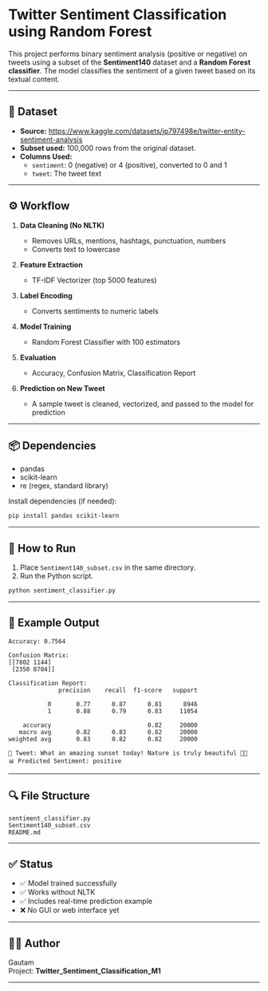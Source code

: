 # Twitter Sentiment Classification using Random Forest

This project performs binary sentiment analysis (positive or negative) on tweets using a subset of the **Sentiment140** dataset and a **Random Forest classifier**. The model classifies the sentiment of a given tweet based on its textual content.

---

## 📁 Dataset

- **Source:** https://www.kaggle.com/datasets/jp797498e/twitter-entity-sentiment-analysis
- **Subset used:** 100,000 rows from the original dataset.
- **Columns Used:**
  - `sentiment`: 0 (negative) or 4 (positive), converted to 0 and 1
  - `tweet`: The tweet text

---

## ⚙️ Workflow

1. **Data Cleaning (No NLTK)**  
   - Removes URLs, mentions, hashtags, punctuation, numbers
   - Converts text to lowercase

2. **Feature Extraction**  
   - TF-IDF Vectorizer (top 5000 features)

3. **Label Encoding**  
   - Converts sentiments to numeric labels

4. **Model Training**  
   - Random Forest Classifier with 100 estimators

5. **Evaluation**  
   - Accuracy, Confusion Matrix, Classification Report

6. **Prediction on New Tweet**  
   - A sample tweet is cleaned, vectorized, and passed to the model for prediction

---

## 📦 Dependencies

- pandas  
- scikit-learn  
- re (regex, standard library)

Install dependencies (if needed):

```bash
pip install pandas scikit-learn
```

---

## 🚀 How to Run

1. Place `Sentiment140_subset.csv` in the same directory.
2. Run the Python script.

```bash
python sentiment_classifier.py
```

---

## 📝 Example Output

```text
Accuracy: 0.7564

Confusion Matrix:
[[7802 1144]
 [2350 8704]]

Classification Report:
              precision    recall  f1-score   support

           0       0.77      0.87      0.81      8946
           1       0.88      0.79      0.83     11054

    accuracy                           0.82     20000
   macro avg       0.82      0.83      0.82     20000
weighted avg       0.83      0.82      0.82     20000

📝 Tweet: What an amazing sunset today! Nature is truly beautiful 🌅💛  
📊 Predicted Sentiment: positive
```

---

## 🔍 File Structure

```
sentiment_classifier.py
Sentiment140_subset.csv
README.md
```

---

## ✅ Status

- ✅ Model trained successfully  
- ✅ Works without NLTK  
- ✅ Includes real-time prediction example  
- ❌ No GUI or web interface yet

---

## 👨‍💻 Author

Gautam  
Project: **Twitter_Sentiment_Classification_M1**

---
